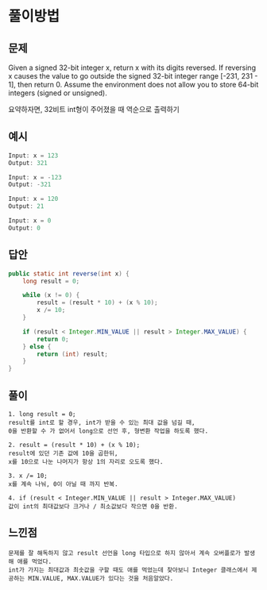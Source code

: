 # 풀이방법

## 문제
Given a signed 32-bit integer x, return x with its digits reversed. If reversing x causes the value to go outside the signed 32-bit integer range [-231, 231 - 1], then return 0.
Assume the environment does not allow you to store 64-bit integers (signed or unsigned).

요약하자면, 32비트 int형이 주어졌을 때 역순으로 출력하기

## 예시
```java
Input: x = 123
Output: 321

Input: x = -123
Output: -321

Input: x = 120
Output: 21

Input: x = 0
Output: 0
```

## 답안
```java
public static int reverse(int x) {
    long result = 0;

    while (x != 0) {
        result = (result * 10) + (x % 10);
        x /= 10;
    }

    if (result < Integer.MIN_VALUE || result > Integer.MAX_VALUE) {
        return 0;
    } else {
        return (int) result;
    }
}
```

## 풀이
```aidl
1. long result = 0;
result를 int로 할 경우, int가 받을 수 있는 최대 값을 넘길 때, 
0을 반환할 수 가 없어서 long으로 선언 후, 형변환 작업을 하도록 했다.

2. result = (result * 10) + (x % 10);
result에 있던 기존 값에 10을 곱한뒤,
x를 10으로 나눈 나머지가 항상 1의 자리로 오도록 했다.

3. x /= 10;
x를 계속 나눠, 0이 아닐 때 까지 반복.

4. if (result < Integer.MIN_VALUE || result > Integer.MAX_VALUE)
값이 int의 최대값보다 크거나 / 최소값보다 작으면 0을 반환.
```

## 느낀점
```aidl
문제를 잘 해독하지 않고 result 선언을 long 타입으로 하지 않아서 계속 오버플로가 발생해 애를 먹었다.
int가 가지는 최대값과 최솟값을 구할 때도 애를 먹었는데 찾아보니 Integer 클래스에서 제공하는 MIN.VALUE, MAX.VALUE가 있다는 것을 처음알았다.
```

